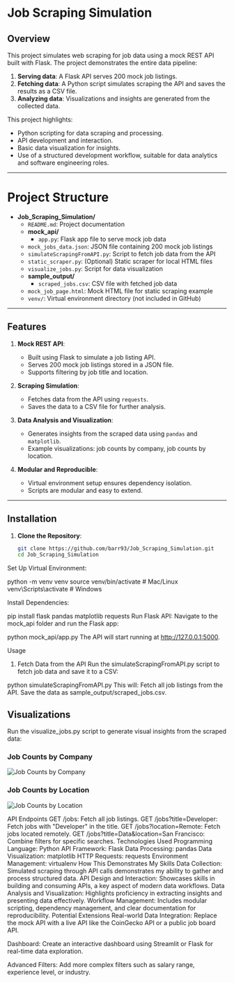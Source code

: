 # **Job Scraping Simulation**

## **Overview**
This project simulates web scraping for job data using a mock REST API built with Flask. The project demonstrates the entire data pipeline:
1. **Serving data**: A Flask API serves 200 mock job listings.
2. **Fetching data**: A Python script simulates scraping the API and saves the results as a CSV file.
3. **Analyzing data**: Visualizations and insights are generated from the collected data.

This project highlights:
- Python scripting for data scraping and processing.
- API development and interaction.
- Basic data visualization for insights.
- Use of a structured development workflow, suitable for data analytics and software engineering roles.

---


# Project Structure

- **Job_Scraping_Simulation/**
  - `README.md`: Project documentation
  - **mock_api/**
    - `app.py`: Flask app file to serve mock job data
  - `mock_jobs_data.json`: JSON file containing 200 mock job listings
  - `simulateScrapingFromAPI.py`: Script to fetch job data from the API
  - `static_scraper.py`: (Optional) Static scraper for local HTML files
  - `visualize_jobs.py`: Script for data visualization
  - **sample_output/**
    - `scraped_jobs.csv`: CSV file with fetched job data
  - `mock_job_page.html`: Mock HTML file for static scraping example
  - `venv/`: Virtual environment directory (not included in GitHub)


---

## **Features**
1. **Mock REST API**:
   - Built using Flask to simulate a job listing API.
   - Serves 200 mock job listings stored in a JSON file.
   - Supports filtering by job title and location.

2. **Scraping Simulation**:
   - Fetches data from the API using `requests`.
   - Saves the data to a CSV file for further analysis.

3. **Data Analysis and Visualization**:
   - Generates insights from the scraped data using `pandas` and `matplotlib`.
   - Example visualizations: job counts by company, job counts by location.

4. **Modular and Reproducible**:
   - Virtual environment setup ensures dependency isolation.
   - Scripts are modular and easy to extend.

---

## **Installation**
1. **Clone the Repository**:
   ```bash
   git clone https://github.com/barr93/Job_Scraping_Simulation.git
   cd Job_Scraping_Simulation
Set Up Virtual Environment:

python -m venv venv
source venv/bin/activate  # Mac/Linux
venv\Scripts\activate     # Windows

Install Dependencies:

pip install flask pandas matplotlib requests
Run Flask API: Navigate to the mock_api folder and run the Flask app:


python mock_api/app.py
The API will start running at http://127.0.0.1:5000.

Usage
1. Fetch Data from the API
Run the simulateScrapingFromAPI.py script to fetch job data and save it to a CSV:


python simulateScrapingFromAPI.py
This will:
Fetch all job listings from the API.
Save the data as sample_output/scraped_jobs.csv.


## Visualizations

Run the visualize_jobs.py script to generate visual insights from the scraped data:


### Job Counts by Company
![Job Counts by Company](images/job_counts_by_company.png)

### Job Counts by Location
![Job Counts by Location](images/job_counts_by_location.png)



API Endpoints
GET /jobs: Fetch all job listings.
GET /jobs?title=Developer: Fetch jobs with "Developer" in the title.
GET /jobs?location=Remote: Fetch jobs located remotely.
GET /jobs?title=Data&location=San Francisco: Combine filters for specific searches.
Technologies Used
Programming Language: Python
API Framework: Flask
Data Processing: pandas
Data Visualization: matplotlib
HTTP Requests: requests
Environment Management: virtualenv
How This Demonstrates My Skills
Data Collection: Simulated scraping through API calls demonstrates my ability to gather and process structured data.
API Design and Interaction: Showcases skills in building and consuming APIs, a key aspect of modern data workflows.
Data Analysis and Visualization: Highlights proficiency in extracting insights and presenting data effectively.
Workflow Management: Includes modular scripting, dependency management, and clear documentation for reproducibility.
Potential Extensions
Real-world Data Integration: Replace the mock API with a live API like the CoinGecko API or a public job board API.

Dashboard: Create an interactive dashboard using Streamlit or Flask for real-time data exploration.

Advanced Filters: Add more complex filters such as salary range, experience level, or industry.
